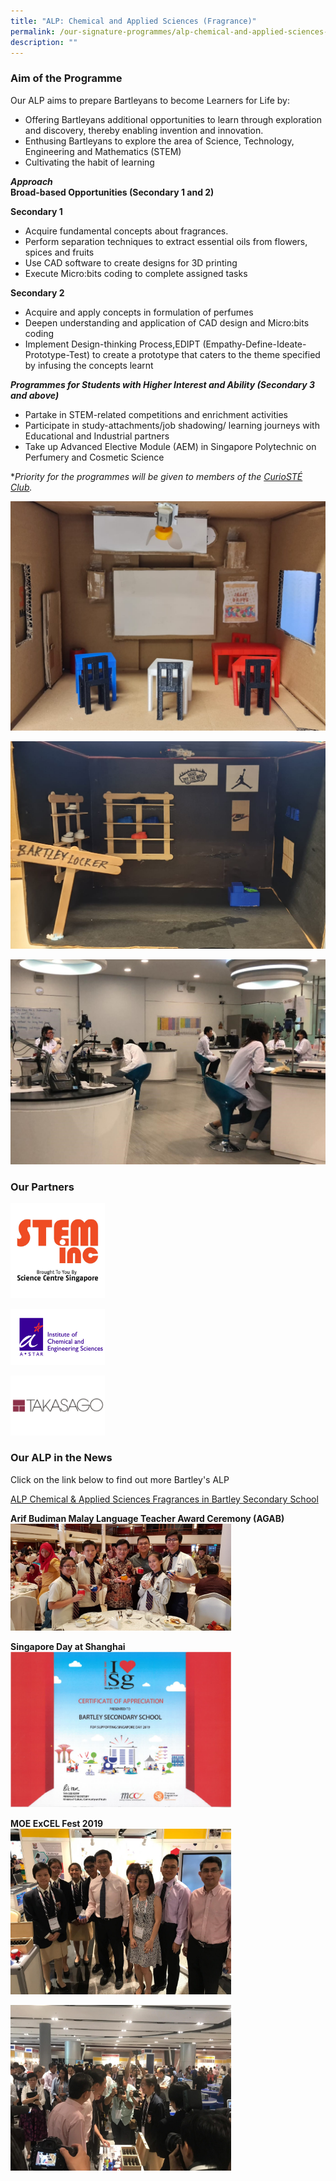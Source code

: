 ```yaml
---
title: "ALP: Chemical and Applied Sciences (Fragrance)"
permalink: /our-signature-programmes/alp-chemical-and-applied-sciences-fragrance/
description: ""
---
```

### Aim of the Programme

Our ALP aims to prepare Bartleyans to become Learners for Life by:
* Offering Bartleyans additional opportunities to learn through exploration and discovery, thereby enabling invention and innovation.
* Enthusing Bartleyans to explore the area of Science, Technology, Engineering and Mathematics (STEM)
* Cultivating the habit of learning

***Approach*** <br>
**Broad-based Opportunities (Secondary 1 and 2)**

**Secondary 1** 
* Acquire fundamental concepts about fragrances.
* Perform separation techniques to extract essential oils from flowers, spices and fruits
* Use CAD software to create designs for 3D printing
* Execute Micro:bits coding to complete assigned tasks

**Secondary 2**
* Acquire and apply concepts in formulation of perfumes
* Deepen understanding and application of CAD design and Micro:bits coding 
* Implement Design-thinking Process,EDIPT (Empathy-Define-Ideate-Prototype-Test) to create a prototype that    caters to the theme specified by infusing the concepts learnt


***Programmes for Students with Higher Interest and Ability (Secondary 3 and above)***
* Partake in STEM-related competitions and enrichment activities   
* Participate in study-attachments/job shadowing/ learning journeys with Educational and Industrial partners 
* Take up Advanced Elective Module (AEM) in Singapore Polytechnic on Perfumery and Cosmetic Science

**Priority for the programmes will be given to members of the [CurioSTÉ Club](https://moe-bartleysec-staging.netlify.app/our-holistic-curriculum/co-curricular-activities/clubs-n-societies/curiost-club-new).*

![](/images/ALP_Sec%202%20Design%20Thinking%20Model%201.jpeg)

![](/images/ALP_Sec%202%20Design%20Thinking%20Model%202.jpeg)

![](/images/61.jpg)

### Our Partners

<img src="/images/STEM%20Inc.jpg" 
     style="width:30%">

<img src="/images/ICES_Logo_Full_Spelling_RGB.jpg" 
     style="width:30%">

<img src="/images/Takasago_International_Corp-Logo.png" 
     style="width:30%">

### Our ALP in the News

Click on the link below to find out more Bartley's ALP

[ALP Chemical & Applied Sciences Fragrances in Bartley Secondary School](https://www.youtube.com/watch?v=4XVvFQt1TbA&t=4s)



**Arif Budiman Malay Language Teacher Award Ceremony (AGAB)** <br>
<img src="/images/2%20(1).jpg" 
     style="width:70%">

**Singapore Day at Shanghai** <br>
<img src="/images/311.jpg" 
     style="width:70%">

**MOE ExCEL Fest 2019** <br>
<img src="/images/411.jpg" 
     style="width:70%">

<img src="/images/511.jpg" 
     style="width:70%">